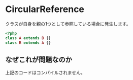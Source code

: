 # CircularReference
クラスが自身を親の1つとして参照している場合に発生します。

```php
<?php
class A extends B {}
class B extends A {}
```

## なぜこれが問題なのか
上記のコードはコンパイルされません。
